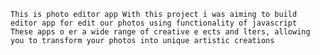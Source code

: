 	This is photo editor app With this project i was aiming to build editor app for edit our photos using functionality of javascript
	These apps o er a wide range of creative e ects and lters, allowing you to transform your photos into unique artistic creations
